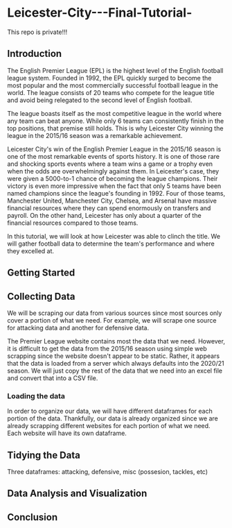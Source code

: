 # Leicester-City---Final-Tutorial-

This repo is private!!!

## Introduction

The English Premier League (EPL) is the highest level of the English football league system. Founded in 1992, the EPL quickly surged to become the most popular and the most commercially successful football league in the world. The league consists of 20 teams who compete for the league title and avoid being relegated to the second level of English football.

The league boasts itself as the most competitive league in the world where any team can beat anyone. While only 6 teams can consistently finish in the top positions, that premise still holds. This is why Leicester City winning the league in the 2015/16 season was a remarkable achievement.

Leicester City's win of the English Premier League in the 2015/16 season is one of the most remarkable events of sports history. It is one of those rare and shocking sports events where a team wins a game or a trophy even when the odds are overwhelmingly against them. In Leicester's case, they were given a 5000-to-1 chance of becoming the league champions. Their victory is even more impressive when the fact that only 5 teams have been named champions since the league's founding in 1992. Four of those teams, Manchester United, Manchester City, Chelsea, and Arsenal have massive financial resources where they can spend enormously on transfers and payroll. On the other hand, Leicester has only about a quarter of the financial resources compared to those teams. 

In this tutorial, we will look at how Leicester was able to clinch the title. We will gather football data to determine the team's performance and where they excelled at.  


## Getting Started

## Collecting Data

We will be scraping our data from various sources since most sources only cover a portion of what we need. For example, we will scrape one source for attacking data and another for defensive data.

The Premier League website contains most the data that we need. However, it is difficult to get the data from the 2015/16 season using simple web scrapping since the website doesn't appear to be static. Rather, it appears that the data is loaded from a server which always defaults into the 2020/21 season. We will just copy the rest of the data that we need into an excel file and convert that into a CSV file.

### Loading the data

In order to organize our data, we will have different dataframes for each portion of the data. Thankfully, our data is already organized since we are already scrapping different websites for each portion of what we need. Each website will have its own dataframe. 

## Tidying the Data
Three dataframes: attacking, defensive, misc (possesion, tackles, etc)

## Data Analysis and Visualization

## Conclusion 